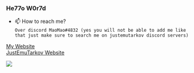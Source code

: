 ### He77o W0r7d
  
- 📫 How to reach me?  
`Over discord ឵឵឵MaoMao#4832 (yes you will not be able to add me like that just make sure to search me on justemutarkov discord servers)`  
  
[My Website](https://maoci.eu/)  
[JustEmuTarkov Website](https://justemutarkov.eu/)
  
![ ](https://github-readme-stats.vercel.app/api?username=themaoci&show_icons=true&theme=dark)
